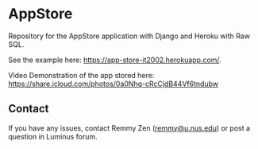 # AppStore

Repository for the AppStore application with Django and Heroku with Raw SQL.

See the example here: https://app-store-it2002.herokuapp.com/.

Video Demonstration of the app stored here: https://share.icloud.com/photos/0a0Nhq-cRcCjdB44Vf6tndubw

## Contact
If you have any issues, contact Remmy Zen (remmy@u.nus.edu) or post a question in Luminus forum.
